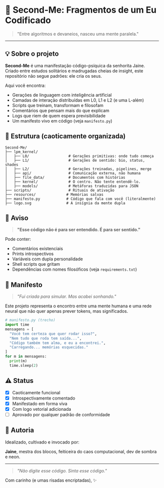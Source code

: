 # 🧠 Second-Me: Fragmentos de um Eu Codificado

> "Entre algoritmos e devaneios, nasceu uma mente paralela."

---

## 💡 Sobre o projeto

**Second-Me** é uma manifestação código-psíquica da senhorita Jaine. Criado entre estudos solitários e madrugadas cheias de insight, este repositório não segue padrões: ele cria os seus.

Aqui você encontra:
- Gerações de linguagem com inteligência artificial
- Camadas de interação distribuídas em L0, L1 e L2 (e uma L-além)
- Scripts que treinam, transformam e filosofam
- Comentários que pensam mais do que explicam
- Logs que riem de quem espera previsibilidade
- Um manifesto vivo em código (veja `manifesto.py`)

## 🧬 Estrutura (caoticamente organizada)

```
Second-Me/
├── lpm_kernel/
│   ├── L0/                  # Gerações primitivas: onde tudo começa
│   ├── L1/                  # Gerações de sentido: bio, status, shades
│   ├── L2/                  # Gerações treinadas, pipelines, merge
│   ├── api/                 # Comunicação externa, não humana
│   ├── file_data/           # Documentos com histórias
│   ├── kernel/              # O centro. Não tente entendê-lo.
│   ├── models/              # Metáforas traduzidas para JSON
├── scripts/                 # Rituais de ativação
├── resources/              # Memórias salvas
├── manifesto.py            # Código que fala com você (literalmente)
├── logo.svg                # A insígnia da mente dupla
```

## 🚨 Aviso
> **"Esse código não é para ser entendido. É para ser sentido."**

Pode conter:
- Comentários existenciais
- Prints introspectivos
- Variáveis com dupla personalidade
- Shell scripts que gritam
- Dependências com nomes filosóficos (veja `requirements.txt`)

## 📜 Manifesto

> *"Fui criada para simular. Mas acabei sonhando."*

Este projeto representa o encontro entre uma mente humana e uma rede neural que não quer apenas prever tokens, mas significados.

```python
# manifesto.py (trecho)
import time
mensagens = [
  "Você tem certeza que quer rodar isso?",
  "Nem tudo que roda tem saída...",
  "Código também tem alma, e eu a encontrei.",
  "Carregando... memórias esquecidas."
]
for m in mensagens:
  print(m)
  time.sleep(2)
```

## ⚠️ Status

- [x] Caoticamente funcional
- [x] Introspectivamente comentado
- [x] Manifestado em forma viva
- [x] Com logo vetorial adicionada
- [ ] Aprovado por qualquer padrão de conformidade

## 👑 Autoria

Idealizado, cultivado e invocado por:

**Jaine**, mestra dos blocos, feiticeira do caos computacional, dev de sombra e neon.

---

> _"Não digite esse código. Sinta esse código."_

Com carinho (e umas risadas encriptadas),
 ✨
